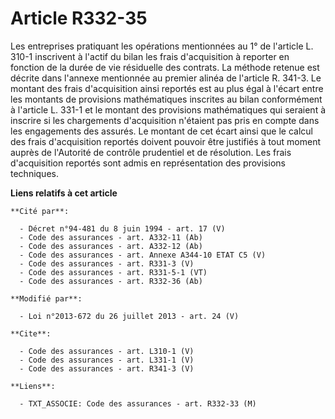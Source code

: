 # Article R332-35

Les entreprises pratiquant les opérations mentionnées au 1° de l'article L. 310-1 inscrivent à l'actif du bilan les frais
d'acquisition à reporter en fonction de la durée de vie résiduelle des contrats. La méthode retenue est décrite dans l'annexe
mentionnée au premier alinéa de l'article R. 341-3. Le montant des frais d'acquisition ainsi reportés est au plus égal à
l'écart entre les montants de provisions mathématiques inscrites au bilan conformément à l'article L. 331-1 et le montant des
provisions mathématiques qui seraient à inscrire si les chargements d'acquisition n'étaient pas pris en compte dans les
engagements des assurés. Le montant de cet écart ainsi que le calcul des frais d'acquisition reportés doivent pouvoir être
justifiés à tout moment auprès de l'Autorité de contrôle prudentiel et de résolution. Les frais d'acquisition reportés sont
admis en représentation des provisions techniques.

**Liens relatifs à cet article**

	**Cité par**:

	  - Décret n°94-481 du 8 juin 1994 - art. 17 (V)
	  - Code des assurances - art. A332-11 (Ab)
	  - Code des assurances - art. A332-12 (Ab)
	  - Code des assurances - art. Annexe A344-10 ETAT C5 (V)
	  - Code des assurances - art. R331-3 (V)
	  - Code des assurances - art. R331-5-1 (VT)
	  - Code des assurances - art. R332-36 (Ab)

	**Modifié par**:

	  - Loi n°2013-672 du 26 juillet 2013 - art. 24 (V)

	**Cite**:

	  - Code des assurances - art. L310-1 (V)
	  - Code des assurances - art. L331-1 (V)
	  - Code des assurances - art. R341-3 (V)

	**Liens**:

	  - TXT_ASSOCIE: Code des assurances - art. R332-33 (M)
